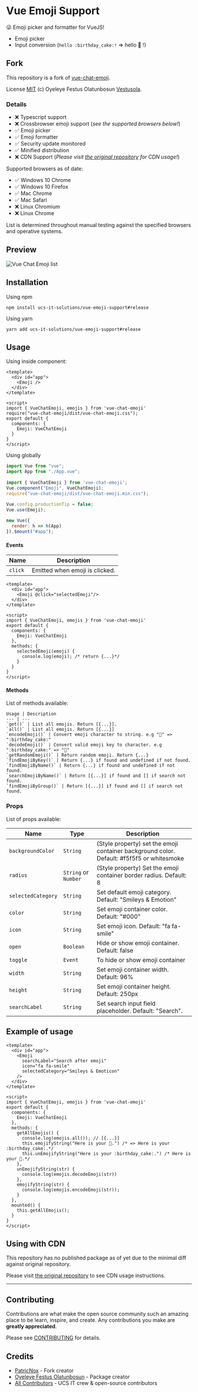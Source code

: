 # Vue Emoji Support

😜 Emoji picker and formatter for VueJS!

* Emoji picker
* Input conversion (`hello :birthday_cake:!` => hello 🎂 !)


## Fork

This repository is a fork of [vue-chat-emoji](https://github.com/vestusola/vue-chat-emoji). 

License [MIT](LICENSE) (c) Oyeleye Festus Olatunbosun [Vestusola]( https://github.com/vestusola).

### Details

* ❌ Typescript support  
* ❌ Crossbrowser emoji support (_see the supported browsers below!_)
* ✅ Emoji picker 
* ✅ Emoji formatter 
* ✅ Security update monitored
* ✅ Minified distribution
* ❌ CDN Support  (_Please visit [the original repository](https://github.com/vestusola/vue-chat-emoji) for CDN usage!_)


Supported browsers as of date:

* ✅ Windows 10 Chrome
* ✅ Windows 10 Firefox
* ✅ Mac Chrome
* ✅ Mac Safari
* ❌ Linux Chromium
* ❌ Linux Chrome

List is determined throughout manual testing against the specified browsers and operative systems.


## Preview

![Vue Chat Emoji list](public/demo.png?raw=true "Vue Chat Emoji list")

## Installation

Using npm 

```
npm install ucs-it-solutions/vue-emoji-support#release
```

Using yarn

```
yarn add ucs-it-solutions/vue-emoji-support#release
```

## Usage

Using inside component:

```vue
<template>
  <div id="app">
    <Emoji />
  </div>
</template>

<script>
import { VueChatEmoji, emojis } from 'vue-chat-emoji'
require("vue-chat-emoji/dist/vue-chat-emoji.css");
export default {
  components: {
    Emoji: VueChatEmoji
  }
}
</script>
```


Using globally
```js
import Vue from "vue";
import App from "./App.vue";
 
import { VueChatEmoji } from 'vue-chat-emoji';
Vue.component("Emoji", VueChatEmoji);
require("vue-chat-emoji/dist/vue-chat-emoji.min.css");

Vue.config.productionTip = false;
Vue.use(Emoji);
 
new Vue({
  render: h => h(App)
}).$mount("#app");
```

#### Events
Name | Description
--- | ---
`click` | Emitted when emoji is clicked. 
```vue
<template>
  <div id="app">
    <Emoji @click="selectedEmoji"/>
  </div>
</template>

<script>
import { VueChatEmoji, emojis } from 'vue-chat-emoji'
export default {
  components: {
    Emoji: VueChatEmoji
  },
  methods: {
    selectedEmoji(emoji) {
      console.log(emoji); /* return {...}*/
    }
  }
}
</script>
```


#### Methods

List of methods available:

```
Usage | Description
--- | ---
`get()` | List all emojis. Return [{...}]. 
`all()` | List all emojis. Return [{...}]
`encodeEmoji()` | Convert emoji character to string. e.g "🎂" => ":birthday_cake:"
`decodeEmoji()` | Convert valid emoji key to character. e.g ":birthday_cake:" => "🎂" 
`getRandomEmoji()` | Return random emoji. Return {...}
`findEmojiByKey()` | Return {...} if found and undefined if not found.
`findEmojiByName()` | Return {...} if found and undefined if not found.
`searchEmojiByName()` | Return [{...}] if found and [] if search not found.
`findEmojiByGroup()` | Return [{...}] if found and [] if search not found.
```

### Props

List of props available:


Name | Type | Description
--- | --- | ---
`backgroundColor` | `String` | (Style property) set the emoji container background color. Default: #f5f5f5 or whitesmoke
`radius` | `String` or `Number` | (Style property) Set the emoji container border radius. Default: 8
`selectedCategory` | `String` | Set default emoji category. Default: "Smileys & Emotion"
`color` | `String` | Set emoji container color. Default: "#000"
`icon` | `String` | Set emoji icon. Default: "fa fa-smile"
`open` | `Boolean` | Hide or show emoji container. Default: false
`toggle` | `Event` | To hide or show emoji container
`width` | `String` | Set emoji container width. Default: 96%
`height` | `String` | Set emoji container height. Default: 250px
`searchLabel` | `String` | Set search input field placeholder. Default: "Search".


## Example of usage

```vue
<template>
  <div id="app">
    <Emoji 
      searchLabel="Search after emoji"
      icon="fa fa-smile"
      selectedCategory="Smileys & Emoticon"
    />
  </div>
</template>

<script>
import { VueChatEmoji, emojis } from 'vue-chat-emoji'
export default {
  components: {
    Emoji: VueChatEmoji
  },
  methods: {
    getAllEmojis() {
      console.log(emojis.all()); // [{...}]
      this.emojifyString("Here is your 🎂.") /* => Here is your :birthday_cake:.*/
      this.unEmojifyString("Here is your :birthday_cake:.") /* Here is your 🎂.*/
    },
    unEmojifyString(str) {
      console.log(emojis.decodeEmoji(str)) 
    },
    emojifyString(str) {
      console.log(emojis.encodeEmoji(str));
    }
  },
  mounted() {
    this.getAllEmojis();
  }
}
</script>
```

## Using with CDN

This repository has no published package as of yet due to the minimal diff against original repository. 

Please visit [the original repository](https://github.com/vestusola/vue-chat-emoji) to see CDN usage instructions.

---

## Contributing

Contributions are what make the open source community such an amazing place to be learn, inspire, and create. Any contributions you make are **greatly appreciated**.

Please see [CONTRIBUTING](CONTRIBUTING.md) for details.

## Credits

- [PatricNox](https://github.com/PatricNox) - Fork creator
- [Oyeleye Festus Olatunbosun](https://github.com/Vestusola) - Package creator
- [All Contributors](../../contributors) - UCS IT crew & open-source contributors
